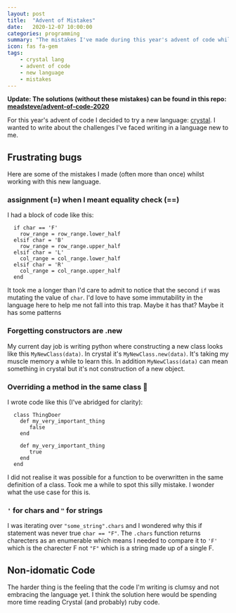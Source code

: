 ```yaml
---
layout: post
title:  "Advent of Mistakes"
date:   2020-12-07 10:00:00
categories: programming
summary: "The mistakes I've made during this year's advent of code whilst learning crystal"
icon: fas fa-gem
tags:
    - crystal lang
    - advent of code
    - new language
    - mistakes
---
```

**Update: The solutions (without these mistakes) can be found in this repo: [meadsteve/advent-of-code-2020](https://github.com/meadsteve/advent-of-code-2020)**

For this year's advent of code I decided to try a new language: [crystal](https://blog.meadsteve.dev/programming/2020/11/22/advent-of-crystal/).
I wanted to write about the challenges I've faced writing in a language new to me.

## Frustrating bugs

Here are some of the mistakes I made (often more than once) whilst working with this new language.

### assignment (=) when I meant equality check (==)
I had a block of code like this:
```crystal
  if char == 'F'
    row_range = row_range.lower_half
  elsif char = 'B'
    row_range = row_range.upper_half
  elsif char = 'L'
    col_range = col_range.lower_half
  elsif char = 'R'
    col_range = col_range.upper_half
  end
 ```
It took me a longer than I'd care to admit to notice that the second `if` was mutating the value of `char`. I'd love to have some immutability in the language here 
to help me not fall into this trap. Maybe it has that? Maybe it has some patterns 

### Forgetting constructors are .new

My current day job is writing python where constructing a new class looks like this `MyNewClass(data)`. In crystal it's `MyNewClass.new(data)`. It's 
taking my muscle memory a while to learn this. In addition `MyNewClass(data)` can mean something in crystal but it's not construction of a new object.

### Overriding a method in the same class :facepalm:

I wrote code like this (I've abridged for clarity):

```crystal
  class ThingDoer
    def my_very_important_thing
       false
    end
    
    def my_very_important_thing
       true
    end
  end
 ```
 
 I did not realise it was possible for a function to be overwritten in the same definition of a class. Took me a while to spot this silly mistake. I wonder
 what the use case for this is.

### `'` for chars and `"` for strings

I was iterating over `"some_string".chars` and I wondered why this if statement was never true `char == "F"`. The `.chars` function returns charecters as an
enumerable which means I needed to compare it to `'F'` which is the charecter F not `"F"` which is a string made up of a single F.

## Non-idomatic Code

The harder thing is the feeling that the code I'm writing is clumsy and not embracing the language yet. I think the solution
here would be spending more time reading Crystal (and probably) ruby code.
